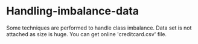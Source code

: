 # Handling-imbalance-data
Some techniques are performed to handle class imbalance. 
Data set is not attached as size is huge. You can get online 'creditcard.csv' file.

